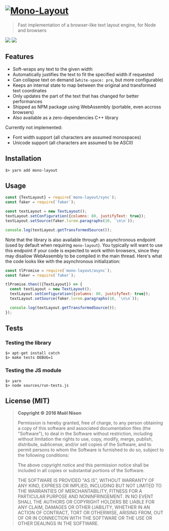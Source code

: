 # [![Mono-Layout](/logo.png?raw=true)](https://github.com/arcanis/mono-layout)

> Fast implementation of a browser-like text layout engine, for Node and browsers

[![](https://img.shields.io/npm/v/mono-layout.svg)]() [![](https://img.shields.io/npm/l/mono-layout.svg)]()

## Features

  - Soft-wraps any text to the given width
  - Automatically justifies the text to fit the specified width if requested
  - Can collapse text on demand (`white-space: pre`, but more configurable)
  - Keeps an internal state to map between the original and transformed text coordinates
  - Only updates the part of the text that has changed for better performances
  - Shipped as NPM package using WebAssembly (portable, even accross browsers)
  - Also available as a zero-dependencies C++ library

Currently not implemented:

  - Font width support (all characters are assumed monospaces)
  - Unicode support (all characters are assumed to be ASCII)

## Installation

```
$> yarn add mono-layout
```

## Usage

```js
const {TextLayout} = require(`mono-layout/sync`);
const faker = require(`faker`);

const textLayout = new TextLayout();
textLayout.setConfiguration({columns: 80, justifyText: true});
textLayout.setSource(faker.lorem.paragraphs(10, `\n\n`));

console.log(textLayout.getTransformedSource());
```

Note that the library is also available through an asynchronous endpoint (used by default when requiring `mono-layout`). You typically will want to use this endpoint if your code is expected to work within browsers, since they may disallow WebAssembly to be compiled in the main thread. Here's what the code looks like with the asynchronous initialization:

```js
const tlPromise = require(`mono-layout/async`);
const faker = require(`faker`);

tlPromise.then(({TextLayout}) => {
  const textLayout = new TextLayout();
  textLayout.setConfiguration({columns: 80, justifyText: true});
  textLayout.setSource(faker.lorem.paragraphs(10, `\n\n`));

  console.log(textLayout.getTransformedSource());
});
```

## Tests

### Testing the library

```
$> apt-get install catch
$> make tests DEBUG=1
```

### Testing the JS module

```
$> yarn
$> node sources/run-tests.js
```

## License (MIT)

> **Copyright © 2016 Maël Nison**
>
> Permission is hereby granted, free of charge, to any person obtaining a copy of this software and associated documentation files (the "Software"), to deal in the Software without restriction, including without limitation the rights to use, copy, modify, merge, publish, distribute, sublicense, and/or sell copies of the Software, and to permit persons to whom the Software is furnished to do so, subject to the following conditions:
>
> The above copyright notice and this permission notice shall be included in all copies or substantial portions of the Software.
>
> THE SOFTWARE IS PROVIDED "AS IS", WITHOUT WARRANTY OF ANY KIND, EXPRESS OR IMPLIED, INCLUDING BUT NOT LIMITED TO THE WARRANTIES OF MERCHANTABILITY, FITNESS FOR A PARTICULAR PURPOSE AND NONINFRINGEMENT. IN NO EVENT SHALL THE AUTHORS OR COPYRIGHT HOLDERS BE LIABLE FOR ANY CLAIM, DAMAGES OR OTHER LIABILITY, WHETHER IN AN ACTION OF CONTRACT, TORT OR OTHERWISE, ARISING FROM, OUT OF OR IN CONNECTION WITH THE SOFTWARE OR THE USE OR OTHER DEALINGS IN THE SOFTWARE.
